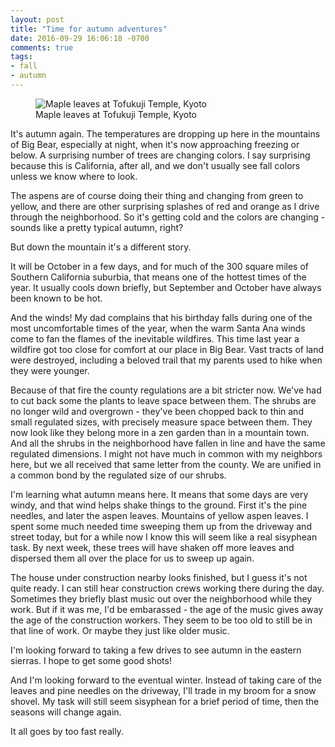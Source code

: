 ```yaml
---
layout: post
title: "Time for autumn adventures"
date: 2016-09-29 16:06:18 -0700
comments: true
tags:
- fall
- autumn
---
```


<figure itemprop="image" itemscope="" itemtype="http://schema.org/ImageObject" class="center">
    <meta itemprop="width" content="1000" />
    <meta itemprop="height" content="666" />
    <meta itemprop="url" content="https://www.davidbcalhoun.com/wp-content/uploads/2016/kyoto-autumn-maple-leaves-tofukuji.jpg" />
    <img itemprop="contentUrl" src="https://www.davidbcalhoun.com/wp-content/uploads/2016/kyoto-autumn-maple-leaves-tofukuji.jpg" title="Maple leaves at Tofukuji Temple, Kyoto" />
    <figcaption itemprop="caption">Maple leaves at Tofukuji Temple, Kyoto</figcaption>
</figure>


It's autumn again.  The temperatures are dropping up here in the mountains of Big Bear, especially at night, when it's now approaching freezing or below.  A surprising number of trees are changing colors.  I say surprising because this is California, after all, and we don't usually see fall colors unless we know where to look.

The aspens are of course doing their thing and changing from green to yellow, and there are other surprising splashes of red and orange as I drive through the neighborhood.  So it's getting cold and the colors are changing - sounds like a pretty typical autumn, right?

But down the mountain it's a different story.

It will be October in a few days, and for much of the 300 square miles of Southern California suburbia, that means one of the hottest times of the year.  It usually cools down briefly, but September and October have always been known to be hot.

And the winds!  My dad complains that his birthday falls during one of the most uncomfortable times of the year, when the warm Santa Ana winds come to fan the flames of the inevitable wildfires.  This time last year a wildfire got too close for comfort at our place in Big Bear.  Vast tracts of land were destroyed, including a beloved trail that my parents used to hike when they were younger.

Because of that fire the county regulations are a bit stricter now.  We've had to cut back some the plants to leave space between them.  The shrubs are no longer wild and overgrown - they've been chopped back to thin and small regulated sizes, with precisely measure space between them.  They now look like they belong more in a zen garden than in a mountain town.  And all the shrubs in the neighborhood have fallen in line and have the same regulated dimensions.  I might not have much in common with my neighbors here, but we all received that same letter from the county.  We are unified in a common bond by the regulated size of our shrubs.

I'm learning what autumn means here.  It means that some days are very windy, and that wind helps shake things to the ground.  First it's the pine needles, and later the aspen leaves.  Mountains of yellow aspen leaves.  I spent some much needed time sweeping them up from the driveway and street today, but for a while now I know this will seem like a real sisyphean task.  By next week, these trees will have shaken off more leaves and dispersed them all over the place for us to sweep up again.

The house under construction nearby looks finished, but I guess it's not quite ready.  I can still hear construction crews working there during the day.  Sometimes they briefly blast music out over the neighborhood while they work.  But if it was me, I'd be embarassed - the age of the music gives away the age of the construction workers.  They seem to be too old to still be in that line of work.  Or maybe they just like older music.

I'm looking forward to taking a few drives to see autumn in the eastern sierras.  I hope to get some good shots!

And I'm looking forward to the eventual winter.  Instead of taking care of the leaves and pine needles on the driveway, I'll trade in my broom for a snow shovel.  My task will still seem sisyphean for a brief period of time, then the seasons will change again.

It all goes by too fast really.